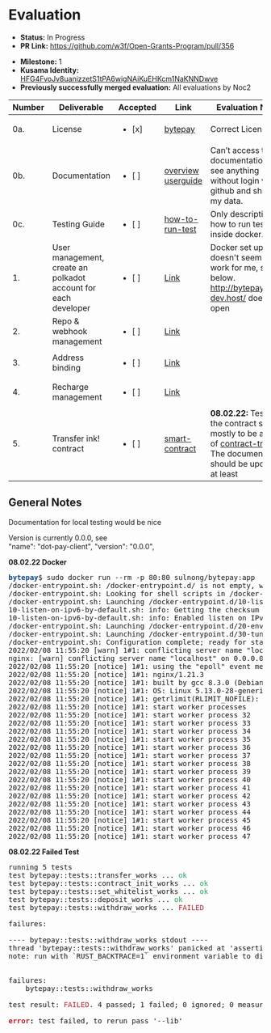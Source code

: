 # Evaluation

- **Status:** In Progress
- **PR Link:** https://github.com/w3f/Open-Grants-Program/pull/356
* **Milestone:** 1
* **Kusama Identity:** [HFG4FvoJv8uanizzetS1tPA6wigNAiKuEHKcm1NaKNNDwve](https://polkascan.io/pre/kusama/account/HFG4FvoJv8uanizzetS1tPA6wigNAiKuEHKcm1NaKNNDwve)
* **Previously successfully merged evaluation:** All evaluations by Noc2

| Number | Deliverable | Accepted | Link | Evaluation Notes |
| ------ | ----------- | -------- | ---- |----------------- |
| 0a. | License | <ul><li>[x] </li></ul> | [bytepay](https://github.com/bytepayment/bytepay/blob/main/LICENSE) | Correct License |
| 0b. | Documentation | <ul><li>[ ] </li></ul> | [overview](https://bytepay.online/docs/bytepay-overview) [userguide](https://bytepay.online/docs/bytepay-userguide) | Can’t access the documentation or see anything without login via github and sharing my data.  |
| 0c. | Testing Guide | <ul><li>[ ] </li></ul> | [how-to-run-test](https://github.com/bytepayment/bytepay#how-to-run-test) | Only description on how to run tests inside docker.  |
| 1. | User management, create an polkadot account for each developer | <ul><li>[ ] </li></ul> | [Link](https://github.com/bytepayment/bytepay#how-to-run-this-project-dev-mode) | Docker set up doesn't seem to work for me, see below. http://bytepay.local-dev.host/ doesn't open |
| 2. | Repo & webhook management| <ul><li>[ ] </li></ul> | [Link](https://bytepay.online/bind) |  |
| 3. | Address binding | <ul><li>[ ] </li></ul> | [Link](https://bytepay.online/settings/address) | | 
| 4. | Recharge management | <ul><li>[ ] </li></ul> | [Link](https://bytepay.online/property) |  |
| 5. | Transfer ink! contract| <ul><li>[ ] </li></ul> | [smart-contract](https://github.com/bytepayment/bytepay/tree/main/smart-contract) | **08.02.22:** Test fail, the contract seems mostly to be a copy of [contract-transfer](https://github.com/paritytech/ink/blob/ba7e8edbae4a3dd8460b37d4ee30cf31f00a2fc3/examples/contract-transfer/lib.rs). The documentation should be updated at least | 

## General Notes

Documentation for local testing would be nice 

Version is currently 0.0.0, see  
 "name": "dot-pay-client",
  "version": "0.0.0",


**08.02.22 Docker**

  <pre><font color="#12488B"><b>bytepay</b></font>$ sudo docker run --rm -p 80:80 sulnong/bytepay:app
/docker-entrypoint.sh: /docker-entrypoint.d/ is not empty, will attempt to perform configuration
/docker-entrypoint.sh: Looking for shell scripts in /docker-entrypoint.d/
/docker-entrypoint.sh: Launching /docker-entrypoint.d/10-listen-on-ipv6-by-default.sh
10-listen-on-ipv6-by-default.sh: info: Getting the checksum of /etc/nginx/conf.d/default.conf
10-listen-on-ipv6-by-default.sh: info: Enabled listen on IPv6 in /etc/nginx/conf.d/default.conf
/docker-entrypoint.sh: Launching /docker-entrypoint.d/20-envsubst-on-templates.sh
/docker-entrypoint.sh: Launching /docker-entrypoint.d/30-tune-worker-processes.sh
/docker-entrypoint.sh: Configuration complete; ready for start up
2022/02/08 11:55:20 [warn] 1#1: conflicting server name &quot;localhost&quot; on 0.0.0.0:80, ignored
nginx: [warn] conflicting server name &quot;localhost&quot; on 0.0.0.0:80, ignored
2022/02/08 11:55:20 [notice] 1#1: using the &quot;epoll&quot; event method
2022/02/08 11:55:20 [notice] 1#1: nginx/1.21.3
2022/02/08 11:55:20 [notice] 1#1: built by gcc 8.3.0 (Debian 8.3.0-6) 
2022/02/08 11:55:20 [notice] 1#1: OS: Linux 5.13.0-28-generic
2022/02/08 11:55:20 [notice] 1#1: getrlimit(RLIMIT_NOFILE): 1048576:1048576
2022/02/08 11:55:20 [notice] 1#1: start worker processes
2022/02/08 11:55:20 [notice] 1#1: start worker process 32
2022/02/08 11:55:20 [notice] 1#1: start worker process 33
2022/02/08 11:55:20 [notice] 1#1: start worker process 34
2022/02/08 11:55:20 [notice] 1#1: start worker process 35
2022/02/08 11:55:20 [notice] 1#1: start worker process 36
2022/02/08 11:55:20 [notice] 1#1: start worker process 37
2022/02/08 11:55:20 [notice] 1#1: start worker process 38
2022/02/08 11:55:20 [notice] 1#1: start worker process 39
2022/02/08 11:55:20 [notice] 1#1: start worker process 40
2022/02/08 11:55:20 [notice] 1#1: start worker process 41
2022/02/08 11:55:20 [notice] 1#1: start worker process 42
2022/02/08 11:55:20 [notice] 1#1: start worker process 43
2022/02/08 11:55:20 [notice] 1#1: start worker process 44
2022/02/08 11:55:20 [notice] 1#1: start worker process 45
2022/02/08 11:55:20 [notice] 1#1: start worker process 46
2022/02/08 11:55:20 [notice] 1#1: start worker process 47
</pre>

**08.02.22 Failed Test**

<pre>running 5 tests
test bytepay::tests::transfer_works ... <font color="#26A269">ok</font>
test bytepay::tests::contract_init_works ... <font color="#26A269">ok</font>
test bytepay::tests::set_whitelist_works ... <font color="#26A269">ok</font>
test bytepay::tests::deposit_works ... <font color="#26A269">ok</font>
test bytepay::tests::withdraw_works ... <font color="#C01C28">FAILED</font>

failures:

---- bytepay::tests::withdraw_works stdout ----
thread &apos;bytepay::tests::withdraw_works&apos; panicked at &apos;assertion failed: self.env().transfer(caller, amount).is_ok()&apos;, lib.rs:69:13
note: run with `RUST_BACKTRACE=1` environment variable to display a backtrace


failures:
    bytepay::tests::withdraw_works

test result: <font color="#C01C28">FAILED</font>. 4 passed; 1 failed; 0 ignored; 0 measured; 0 filtered out; finished in 0.00s

<font color="#C01C28"><b>error</b></font><b>:</b> test failed, to rerun pass &apos;--lib&apos;
</pre>
